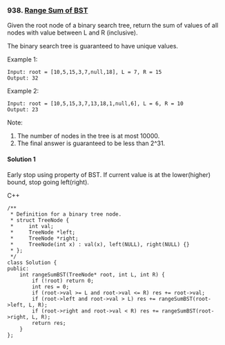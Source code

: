### 938\. [Range Sum of BST](https://leetcode.com/problems/range-sum-of-bst/)

Given the root node of a binary search tree, return the sum of values of all nodes with value between L and R (inclusive).

The binary search tree is guaranteed to have unique values.

 

Example 1:
```
Input: root = [10,5,15,3,7,null,18], L = 7, R = 15
Output: 32
```

Example 2:
```
Input: root = [10,5,15,3,7,13,18,1,null,6], L = 6, R = 10
Output: 23
```

Note:

1. The number of nodes in the tree is at most 10000.
2. The final answer is guaranteed to be less than 2^31.


#### Solution 1

Early stop using property of BST. 
If current value is at the lower(higher) bound, stop going left(right).

C++

```
/**
 * Definition for a binary tree node.
 * struct TreeNode {
 *     int val;
 *     TreeNode *left;
 *     TreeNode *right;
 *     TreeNode(int x) : val(x), left(NULL), right(NULL) {}
 * };
 */
class Solution {
public:
    int rangeSumBST(TreeNode* root, int L, int R) {
        if (!root) return 0;
        int res = 0;
        if (root->val >= L and root->val <= R) res += root->val;
        if (root->left and root->val > L) res += rangeSumBST(root->left, L, R);
        if (root->right and root->val < R) res += rangeSumBST(root->right, L, R);
        return res;
    }
};
```
